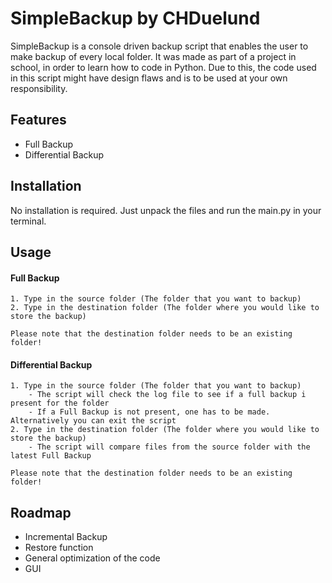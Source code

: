 
# SimpleBackup by CHDuelund

SimpleBackup is a console driven backup script that enables the user to make backup of every local folder. It was made as part of a project in school, in order to learn how to code in Python. Due to this, the code used in this script might have design flaws and is to be used at your own responsibility.
## Features

- Full Backup
- Differential Backup


## Installation

No installation is required. Just unpack the files and run the main.py in your terminal.
    
## Usage

#### Full Backup
```
1. Type in the source folder (The folder that you want to backup)
2. Type in the destination folder (The folder where you would like to store the backup)

Please note that the destination folder needs to be an existing folder!
```
#### Differential Backup
```
1. Type in the source folder (The folder that you want to backup)
    - The script will check the log file to see if a full backup i present for the folder
    - If a Full Backup is not present, one has to be made. Alternatively you can exit the script
2. Type in the destination folder (The folder where you would like to store the backup)
    - The script will compare files from the source folder with the latest Full Backup

Please note that the destination folder needs to be an existing folder!
```
## Roadmap

- Incremental Backup
- Restore function
- General optimization of the code
- GUI

